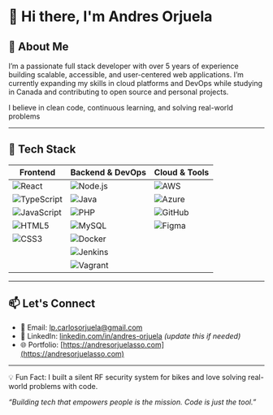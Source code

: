 # 👋 Hi there, I'm Andres Orjuela

## 🚀 About Me

I’m a passionate full stack developer with over 5 years of experience building scalable, accessible, and user-centered web applications. I’m currently expanding my skills in cloud platforms and DevOps while studying in Canada and contributing to open source and personal projects.

I believe in clean code, continuous learning, and solving real-world problems

---

## 💼 Tech Stack

| **Frontend**                          | **Backend & DevOps**                     | **Cloud & Tools**                        |
|--------------------------------------|------------------------------------------|------------------------------------------|
| ![React](https://img.shields.io/badge/-React-61DAFB?logo=react&logoColor=black&style=flat-square) | ![Node.js](https://img.shields.io/badge/-Node.js-339933?logo=node.js&logoColor=white&style=flat-square) | ![AWS](https://img.shields.io/badge/-AWS-232F3E?logo=amazon-aws&logoColor=white&style=flat-square) |
| ![TypeScript](https://img.shields.io/badge/-TypeScript-3178C6?logo=typescript&logoColor=white&style=flat-square) | ![Java](https://img.shields.io/badge/-Java-007396?logo=java&logoColor=white&style=flat-square) | ![Azure](https://img.shields.io/badge/-Azure-0078D4?logo=microsoft-azure&logoColor=white&style=flat-square) |
| ![JavaScript](https://img.shields.io/badge/-JavaScript-F7DF1E?logo=javascript&logoColor=black&style=flat-square) | ![PHP](https://img.shields.io/badge/-PHP-777BB4?logo=php&logoColor=white&style=flat-square) | ![GitHub](https://img.shields.io/badge/-GitHub-181717?logo=github&logoColor=white&style=flat-square) |
| ![HTML5](https://img.shields.io/badge/-HTML5-E34F26?logo=html5&logoColor=white&style=flat-square) | ![MySQL](https://img.shields.io/badge/-MySQL-4479A1?logo=mysql&logoColor=white&style=flat-square) | ![Figma](https://img.shields.io/badge/-Figma-F24E1E?logo=figma&logoColor=white&style=flat-square) |
| ![CSS3](https://img.shields.io/badge/-CSS3-1572B6?logo=css3&logoColor=white&style=flat-square) | ![Docker](https://img.shields.io/badge/-Docker-2496ED?logo=docker&logoColor=white&style=flat-square) |  |
|                                        | ![Jenkins](https://img.shields.io/badge/-Jenkins-D24939?logo=jenkins&logoColor=white&style=flat-square) |  |
|                                        | ![Vagrant](https://img.shields.io/badge/-Vagrant-1563FF?logo=vagrant&logoColor=white&style=flat-square) |  |

---

## 📫 Let's Connect

- 📧 Email: [lp.carlosorjuela@gmail.com](mailto:lp.carlosorjuela@gmail.com)  
- 💼 LinkedIn: [linkedin.com/in/andres-orjuela](https://www.linkedin.com/in/andres-orjuela) *(update this if needed)*  
- 🌐 Portfolio: [https://andresorjuelasso.com](https://andresorjuelasso.com)

---

💡 Fun Fact: I built a silent RF security system for bikes and love solving real-world problems with code.

_“Building tech that empowers people is the mission. Code is just the tool.”_
